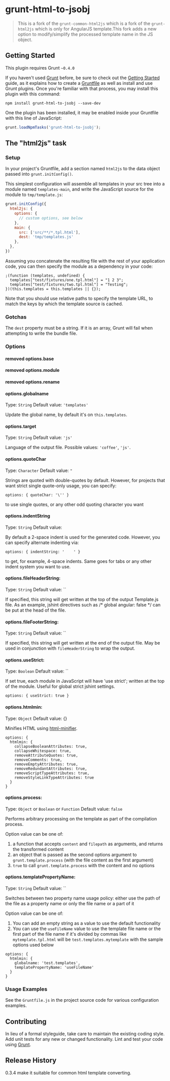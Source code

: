 # grunt-html-to-jsobj

> This is a fork of the `grunt-common-html2js` which is a fork of the `grunt-html2js` which is only for AngularJS template.This fork adds a new option to modify/simplify the processed template name in the JS object.

## Getting Started
This plugin requires Grunt `~0.4.0`

If you haven't used [Grunt](http://gruntjs.com/) before, be sure to check out the [Getting Started](http://gruntjs.com/getting-started) guide, as it explains how to create a [Gruntfile](http://gruntjs.com/sample-gruntfile) as well as install and use Grunt plugins. Once you're familiar with that process, you may install this plugin with this command:

```shell
npm install grunt-html-to-jsobj --save-dev
```

One the plugin has been installed, it may be enabled inside your Gruntfile with this line of JavaScript:

```js
grunt.loadNpmTasks('grunt-html-to-jsobj');
```

## The "html2js" task

### Setup

In your project's Gruntfile, add a section named `html2js` to the data object passed into `grunt.initConfig()`.

This simplest configuration will assemble all templates in your src tree into a module named `templates-main`, and write the JavaScript source for the module to `tmp/template.js`:

```js
grunt.initConfig({
  html2js: {
    options: {
      // custom options, see below
    },
    main: {
      src: ['src/**/*.tpl.html'],
      dest: 'tmp/templates.js'
    },
  },
})
```

Assuming you concatenate the resulting file with the rest of your application code, you can then specify the module as a dependency in your code:

```
;(function (templates, undefined) {
  templates["test/fixtures/one.tpl.html"] = "1 2 3";
  templates["test/fixtures/two.tpl.html"] = "Testing";
})(this.templates = this.templates || {});
```

Note that you should use relative paths to specify the template URL, to
match the keys by which the template source is cached.

### Gotchas

The `dest` property must be a string.  If it is an array, Grunt will fail when attempting to write the bundle file.

### Options

#### removed options.base

#### removed options.module

#### removed options.rename

#### options.globalname
Type: `String`
Default value: `'templates'`

Update the global name, by default it's on `this.templates`.

#### options.target
Type: `String`
Default value: `'js'`

Language of the output file. Possible values: `'coffee'`, `'js'`.

#### options.quoteChar
Type: `Character`
Default value: `"`

Strings are quoted with double-quotes by default.  However, for projects
that want strict single quote-only usage, you can specify:

```
options: { quoteChar: '\'' }
```

to use single quotes, or any other odd quoting character you want

#### options.indentString
Type: `String`
Default value: `  `

By default a 2-space indent is used for the generated code. However,
you can specify alternate indenting via:

```
options: { indentString: '    ' }
```

to get, for example, 4-space indents. Same goes for tabs or any other
indent system you want to use.

#### options.fileHeaderString:
Type: `String`
Default value: ``

If specified, this string  will get written at the top of the output
Template.js file. As an example, jshint directives such as
/* global angular: false */ can be put at the head of the file.

#### options.fileFooterString:
Type: `String`
Default value: ``

If specified, this string  will get written at the end of the output
file.  May be used in conjunction with `fileHeaderString` to wrap
the output.

#### options.useStrict:
Type: `Boolean`
Default value: ``

If set true, each module in JavaScript will have 'use strict'; written at the top of the
module.  Useful for global strict jshint settings.

```
options: { useStrict: true }
```

#### options.htmlmin:
Type: `Object`
Default value: {}

Minifies HTML using [html-minifier](https://github.com/kangax/html-minifier).

```
options: {
  htmlmin: {
    collapseBooleanAttributes: true,
    collapseWhitespace: true,
    removeAttributeQuotes: true,
    removeComments: true,
    removeEmptyAttributes: true,
    removeRedundantAttributes: true,
    removeScriptTypeAttributes: true,
    removeStyleLinkTypeAttributes: true
  }
}
```

#### options.process:
Type: `Object` or `Boolean` or `Function`
Default value: `false`

Performs arbitrary processing on the template as part of the compilation process.

Option value can be one of:

1. a function that accepts `content` and `filepath` as arguments, and returns the transformed content
2. an object that is passed as the second options argument to `grunt.template.process` (with the file content as the first argument)
3.  `true` to call `grunt.template.process` with the content and no options

#### options.templatePropertyName:
Type: `String`
Default value: ``

Switches between two property name usage policy: either use the path of the file as a property name or only the file name or a part of it

Option value can be one of:

1. You can add an empty string as a value to use the default functionality
2. You can use the `useFileName` value to use the template file name or the first part of the file name if it's divided by commas like `mytemplate.tpl.html` will be `test.templates.mytemplate` with the sample options used below

```
options: {
  htmlmin: {
    globalname: 'test.templates',
    templatePropertyName: 'useFileName'
  }
}
```

### Usage Examples

See the `Gruntfile.js` in the project source code for various configuration examples.

## Contributing
In lieu of a formal styleguide, take care to maintain the existing coding style. Add unit tests for any new or changed functionality. Lint and test your code using [Grunt](http://gruntjs.com/).

## Release History

0.3.4 make it suitable for common html template converting.
